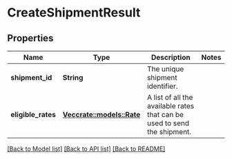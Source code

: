 # CreateShipmentResult

## Properties

Name | Type | Description | Notes
------------ | ------------- | ------------- | -------------
**shipment_id** | **String** | The unique shipment identifier. | 
**eligible_rates** | [**Vec<crate::models::Rate>**](Rate.md) | A list of all the available rates that can be used to send the shipment. | 

[[Back to Model list]](../README.md#documentation-for-models) [[Back to API list]](../README.md#documentation-for-api-endpoints) [[Back to README]](../README.md)


